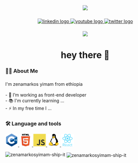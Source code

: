 <div align="center">
  <img height="150" src="https://media.giphy.com/media/M9gbBd9nbDrOTu1Mqx/giphy.gif"  />
</div>

###

<div align="center">

  <a href="[https://www.linkedin.com/in/YOUR-LINKEDIN-USERNAME](https://www.linkedin.com/in/yimam-zmsrk-92b3b6374?utm_source=share&utm_campaign=share_via&utm_content=profile&utm_medium=android_app)" target="_blank">
    <img src="https://img.shields.io/static/v1?message=LinkedIn&logo=linkedin&label=&color=0077B5&logoColor=white&labelColor=&style=for-the-badge" height="25" alt="linkedin logo" />
  </a>

  <a href="https://www.youtube.com/@YOUR-YOUTUBE-CHANNEL" target="_blank">
    <img src="https://img.shields.io/static/v1?message=YouTube&logo=youtube&label=&color=FF0000&logoColor=white&labelColor=&style=for-the-badge" height="25" alt="youtube logo" />
  </a>

  <a href="https://twitter.com/YOUR-TWITTER-HANDLE" target="_blank">
    <img src="https://img.shields.io/static/v1?message=Twitter&logo=twitter&label=&color=1DA1F2&logoColor=white&labelColor=&style=for-the-badge" height="25" alt="twitter logo" />
  </a>

</div>

###

<div align="center">
  <img src="https://visitor-badge.laobi.icu/badge?page_id=maurodesouza.maurodesouza&"  />
</div>

###

<h1 align="center">hey there 👋</h1>

###

<h3 align="left">👩‍💻  About Me</h3>

###

<p align="left">I'm zenamarkos yimam from ethiopia<br><br>- 🔭 I’m working as front-end developer<br>- 📚 I'm currently learning ...<br>- ⚡ In my free time I ...</p>

###

<h3 align="left">🛠 Language and tools</h3>

<p align="left"> <a href="https://www.w3schools.com/cpp/" target="_blank" rel="noreferrer"> <img src="https://raw.githubusercontent.com/devicons/devicon/master/icons/cplusplus/cplusplus-original.svg" alt="cplusplus" width="40" height="40"/> </a> <a href="https://www.w3.org/html/" target="_blank" rel="noreferrer"> <img src="https://raw.githubusercontent.com/devicons/devicon/master/icons/html5/html5-original-wordmark.svg" alt="html5" width="40" height="40"/> </a> <a href="https://developer.mozilla.org/en-US/docs/Web/JavaScript" target="_blank" rel="noreferrer"> <img src="https://raw.githubusercontent.com/devicons/devicon/master/icons/javascript/javascript-original.svg" alt="javascript" width="40" height="40"/> </a> <a href="https://www.linux.org/" target="_blank" rel="noreferrer"> <img src="https://raw.githubusercontent.com/devicons/devicon/master/icons/linux/linux-original.svg" alt="linux" width="40" height="40"/> </a> <a href="https://reactjs.org/" target="_blank" rel="noreferrer"> <img src="https://raw.githubusercontent.com/devicons/devicon/master/icons/react/react-original-wordmark.svg" alt="react" width="40" height="40"/> </a> </p>

<p><img align="left" src="https://github-readme-stats.vercel.app/api/top-langs?username=zenamarkosyimam-ship-it&show_icons=true&locale=en&layout=compact" alt="zenamarkosyimam-ship-it" /></p>

<p>&nbsp;<img align="center" src="https://github-readme-stats.vercel.app/api?username=zenamarkosyimam-ship-it&show_icons=true&locale=en" alt="zenamarkosyimam-ship-it" /></p>



